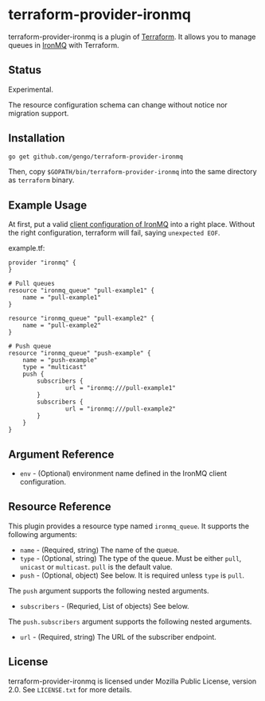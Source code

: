 # terraform-provider-ironmq

terraform-provider-ironmq is a plugin of [Terraform](https://terraform.io/).
It allows you to manage queues in [IronMQ](http://www.iron.io/mq/) with Terraform.

## Status
Experimental.

The resource configuration schema can change without notice nor migration support.

## Installation
```sh
go get github.com/gengo/terraform-provider-ironmq
```

Then, copy `$GOPATH/bin/terraform-provider-ironmq` into the same directory as `terraform` binary.
 
## Example Usage
At first, put a valid [client configuration of IronMQ](http://dev.iron.io/mq/3/libraries/) into a right place.
Without the right configuration, terraform will fail, saying `unexpected EOF`.

example.tf:
```
provider "ironmq" {
}

# Pull queues
resource "ironmq_queue" "pull-example1" {
    name = "pull-example1"
}

resource "ironmq_queue" "pull-example2" {
    name = "pull-example2"
}

# Push queue
resource "ironmq_queue" "push-example" {
    name = "push-example"
    type = "multicast"
    push {
        subscribers {
                url = "ironmq:///pull-example1"
        }
        subscribers {
                url = "ironmq:///pull-example2"
        }
    }
}
```

## Argument Reference

* `env` - (Optional) environment name defined in the IronMQ client configuration. 

## Resource Reference
This plugin provides a resource type named `ironmq_queue`.
It supports the following arguments:

* `name` - (Required, string) The name of the queue.
* `type` - (Optional, string) The type of the queue. Must be either `pull`, `unicast` or `multicast`. `pull` is the default value.
* `push` - (Optional, object) See below. It is required unless `type` is `pull`.

The `push` argument supports the following nested arguments.

* `subscribers` - (Requried, List of objects) See below.

The `push.subscribers` argument supports the following nested arguments.

* `url` - (Required, string) The URL of the subscriber endpoint.


## License
terraform-provider-ironmq is licensed under Mozilla Public License, version 2.0.
See `LICENSE.txt` for more details.

